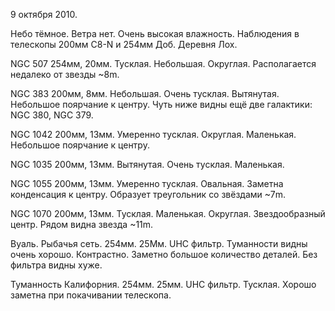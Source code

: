 9 октября 2010.

Небо тёмное. Ветра нет. Очень высокая влажность. Наблюдения в телескопы 200мм C8-N и 254мм Доб. Деревня Лох.

NGC 507 254мм, 20мм. Тусклая. Небольшая. Округлая. Располагается недалеко от звезды ~8m.

NGC 383 200мм, 8мм. Небольшая. Очень тусклая. Вытянутая. Небольшое поярчание к центру. Чуть ниже видны ещё две галактики: NGC 380, NGC 379.

NGC 1042 200мм, 13мм. Умеренно тусклая. Округлая. Маленькая. Небольшое поярчание к центру.

NGC 1035 200мм, 13мм. Вытянутая. Очень тусклая. Маленькая.

NGC 1055 200мм, 13мм. Умеренно тусклая. Овальная. Заметна конденсация к центру. Образует треугольник со звёздами ~7m.

NGC 1070 200мм, 13мм. Тусклая. Маленькая. Округлая. Звездообразный центр. Рядом видна звезда ~11m.

Вуаль. Рыбачья сеть. 254мм. 25Мм. UHC фильтр. Туманности видны очень хорошо. Контрастно. Заметно большое количество деталей. Без фильтра видны хуже.

Туманность Калифорния. 254мм. 25мм. UHC фильтр. Тусклая. Хорошо заметна при покачивании телескопа.